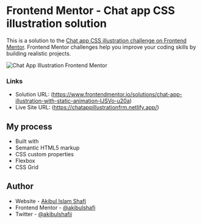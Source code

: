 # Frontend Mentor - Chat app CSS illustration solution

This is a solution to the [Chat app CSS illustration challenge on Frontend Mentor](https://www.frontendmentor.io/challenges/chat-app-css-illustration-O5auMkFqY). Frontend Mentor challenges help you improve your coding skills by building realistic projects. 

![Chat App Illustration   Frontend Mentor](https://github.com/akibulshafi/Chat-App-Illustration-Frontend-Mentor/assets/162458122/db4b31fa-4ef9-4aa3-b445-ceaf1009ae60)

### Links

- Solution URL: (https://www.frontendmentor.io/solutions/chat-app-illustration-with-static-animation-lJSVo-u20a)
- Live Site URL: (https://chatappillustrationfrm.netlify.app/)

## My process

- Built with
- Semantic HTML5 markup
- CSS custom properties
- Flexbox
- CSS Grid

## Author

- Website - [Akibul Islam Shafi]( https://github.com/akibulshafi?tab=repositories)
- Frontend Mentor - [@akibulshafi]( https://www.frontendmentor.io/profile/akibulshafi)
- Twitter - [@akibulshafii](https://twitter.com/akibulshafii)

